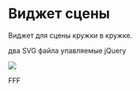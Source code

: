 # Виджет сцены
Виджет для сцены кружки в кружке.

два SVG файла упавляемые jQuery

![](menuRaibowhome_or.svg)

FFF
